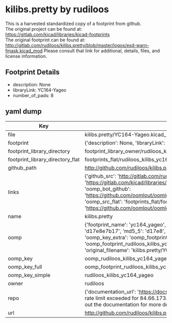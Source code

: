 # kilibs.pretty by rudiloos  
This is a harvested standardized copy of a footprint from github.  
The original project can be found at:  
https://gitlab.com/kicad/libraries/kicad-footprints  
The original footprint can be found at:
http://gitlab.com/rudiloos/kilibs.pretty/blob/master/logos/esd-warn-fmask.kicad_mod
Please consult that link for additional, details, files, and license information.  
## Footprint Details
* description: None  
* libraryLink: YC164-Yageo  
* number_of_pads: 8  
## yaml dump  
| Key | Value |  
| --- | --- |  
| file | kilibs.pretty/YC164-Yageo.kicad_mod |  
| footprint | {'description': None, 'libraryLink': 'YC164-Yageo', 'number_of_pads': 8} |  
| footprint_library_directory | footprint_library_owner/rudiloos_kilibs.pretty |  
| footprint_library_directory_flat | footprints_flat/rudiloos_kilibs_yc164_yageo/working |  
| github_path | http://github.com/rudiloos/kilibs.pretty/blob/master/YC164-Yageo.kicad_mod |  
| links | {'github_src': 'http://gitlab.com/rudiloos/kilibs.pretty/blob/master/logos/esd-warn-fmask.kicad_mod', 'github_src_repo': 'https://gitlab.com/kicad/libraries/kicad-footprints', 'oomp_bot': 'footprints/rudiloos_kilibs_yc164_yageo/working', 'oomp_bot_github': 'https://github.com/oomlout/oomlout_oomp_footprint_bot/tree/main/footprints/rudiloos_kilibs_yc164_yageo/working', 'oomp_src_flat': 'footprints_flat/footprints_flat/rudiloos_kilibs_yc164_yageo/working', 'oomp_src_flat_github': 'https://github.com/oomlout/oomlout_oomp_footprint_src/tree/main/footprints_flat/rudiloos_kilibs_yc164_yageo/working'} |  
| name | kilibs.pretty |  
| oomp | {'footprint_name': 'yc164_yageo', 'library_name': 'kilibs', 'md5': 'd17e8e7b17d8f479c85443e0ed027517', 'md5_10': 'd17e8e7b17', 'md5_5': 'd17e8', 'md5_6': 'd17e8e', 'oomp_key': 'oomp_rudiloos_kilibs_yc164_yageo', 'oomp_key_extra': 'oomp_footprint_rudiloos_kilibs_yc164_yageo', 'oomp_key_full': 'oomp_footprint_rudiloos_kilibs_yc164_yageo_d17e8e', 'oomp_key_simple': 'rudiloos_kilibs_yc164_yageo', 'original_filename': 'kilibs.pretty/YC164-Yageo.kicad_mod', 'owner_name': 'rudiloos'} |  
| oomp_key | oomp_rudiloos_kilibs_yc164_yageo |  
| oomp_key_full | oomp_footprint_rudiloos_kilibs_yc164_yageo |  
| oomp_key_simple | rudiloos_kilibs_yc164_yageo |  
| owner | rudiloos |  
| repo | {'documentation_url': 'https://docs.github.com/rest/overview/resources-in-the-rest-api#rate-limiting', 'message': "API rate limit exceeded for 84.66.173.59. (But here's the good news: Authenticated requests get a higher rate limit. Check out the documentation for more details.)"} |  
| url | http://github.com/rudiloos/kilibs.pretty |  


